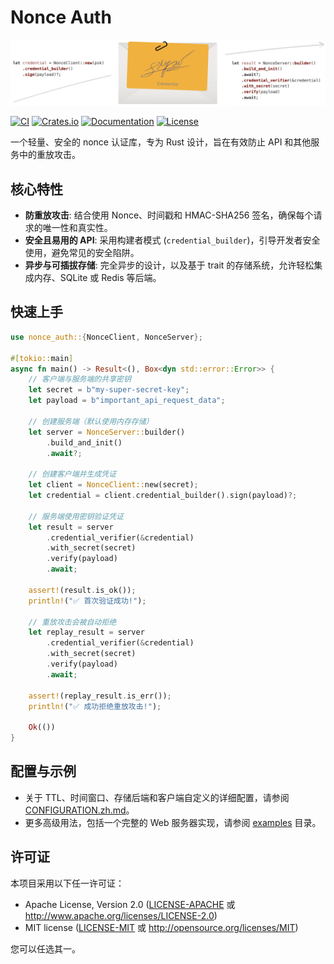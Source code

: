 # Nonce Auth

![Nonce Auth Banner](docs/banner.png)

[![CI](https://github.com/kookyleo/nonce-auth/workflows/CI/badge.svg)](https://github.com/kookyleo/nonce-auth/actions)
[![Crates.io](https://img.shields.io/crates/v/nonce-auth.svg)](https://crates.io/crates/nonce-auth)
[![Documentation](https://docs.rs/nonce-auth/badge.svg)](https://docs.rs/nonce-auth)
[![License](https://img.shields.io/crates/l/nonce-auth.svg)](https://github.com/kookyleo/nonce-auth#license)

一个轻量、安全的 nonce 认证库，专为 Rust 设计，旨在有效防止 API 和其他服务中的重放攻击。

## 核心特性

- **防重放攻击**: 结合使用 Nonce、时间戳和 HMAC-SHA256 签名，确保每个请求的唯一性和真实性。
- **安全且易用的 API**: 采用构建者模式 (`credential_builder`)，引导开发者安全使用，避免常见的安全陷阱。
- **异步与可插拔存储**: 完全异步的设计，以及基于 trait 的存储系统，允许轻松集成内存、SQLite 或 Redis 等后端。

## 快速上手

```rust
use nonce_auth::{NonceClient, NonceServer};

#[tokio::main]
async fn main() -> Result<(), Box<dyn std::error::Error>> {
    // 客户端与服务端的共享密钥
    let secret = b"my-super-secret-key";
    let payload = b"important_api_request_data";

    // 创建服务端（默认使用内存存储）
    let server = NonceServer::builder()
        .build_and_init()
        .await?;

    // 创建客户端并生成凭证
    let client = NonceClient::new(secret);
    let credential = client.credential_builder().sign(payload)?;

    // 服务端使用密钥验证凭证
    let result = server
        .credential_verifier(&credential)
        .with_secret(secret)
        .verify(payload)
        .await;
    
    assert!(result.is_ok());
    println!("✅ 首次验证成功!");

    // 重放攻击会被自动拒绝
    let replay_result = server
        .credential_verifier(&credential)
        .with_secret(secret)
        .verify(payload)
        .await;
    
    assert!(replay_result.is_err());
    println!("✅ 成功拒绝重放攻击!");

    Ok(())
}
```

## 配置与示例

- 关于 TTL、时间窗口、存储后端和客户端自定义的详细配置，请参阅 [CONFIGURATION.zh.md](docs/CONFIGURATION.zh.md)。
- 更多高级用法，包括一个完整的 Web 服务器实现，请参阅 [examples](examples/) 目录。

## 许可证

本项目采用以下任一许可证：

- Apache License, Version 2.0 ([LICENSE-APACHE](LICENSE-APACHE) 或 http://www.apache.org/licenses/LICENSE-2.0)
- MIT license ([LICENSE-MIT](LICENSE-MIT) 或 http://opensource.org/licenses/MIT)

您可以任选其一。
